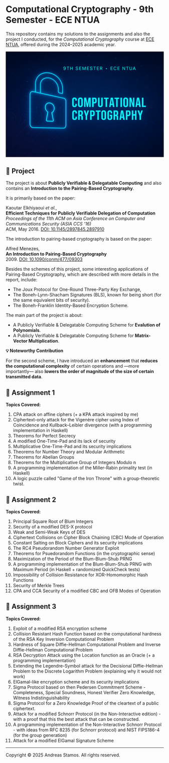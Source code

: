 # Computational Cryptography - 9th Semester - ECE NTUA

This repository contains my solutions to the assignments and also the project I conducted, for the *Computational Cryptography* course at
[ECE NTUA](https://www.ece.ntua.gr/en), offered during the 2024–2025 academic year.

![Banner](/assets/banner.png)

## 🔐 Project

The project is about **Publicly Verifiable & Delegatable Computing** and also contains an **Introduction to the Pairing-Based Cryptography**.

It is primarily based on the paper:

Kaoutar Elkhiyaoui *et al.*,\
**Efficient Techniques for Publicly Verifiable Delegation of Computation**\
*Proceedings of the 11th ACM on Asia Conference on Computer and Communications Security (ASIA CCS '16)*\
ACM, May 2016. [DOI: 10.1145/2897845.2897910](http://dx.doi.org/10.1145/2897845.2897910)

The introduction to pairing-based cryptography is based on the paper:

Alfred Menezes,\
**An Introduction to Pairing-Based Cryptography**\
2009. [DOI: 10.1090/conm/477/09303](http://dx.doi.org/10.1090/conm/477/09303)

Besides the schemes of this project, some interesting applications of Pairing-Based Cryptography, which are described with more details in the report, include:
- The Joux Protocol for One-Round Three-Party Key Exchange,
- The Boneh-Lynn-Shacham Signatures (BLS), known for being short (for the same equivalent bits of security).
- The Boneh-Franklin Identity-Based Encryption Scheme.

The main part of the project is about:
- A Publicly Verifiable & Delegatable Computing Scheme for **Evalution of Polynomials**.
- A Publicly Verifiable & Delegatable Computing Scheme for **Matrix-Vector Multiplication**.

**💡 Noteworthy Contribution**

For the second scheme, I have introduced an **enhancement** that **reduces the computational complexity** of certain operations and —more importantly— also
**lowers the order of magnitude of the size of certain transmitted data**.


## 🔐 Assignment 1
**Topics Covered:**

  1. CPA attack on affine ciphers (+ a KPA attack inspired by me)
  2. Ciphertext-only attack for the Vigenère cipher using Index of Coincidence and Kullback–Leibler divergence (with a programming implementation in Haskell)
  3. Theorems for Perfect Secrecy
  4. A modified One-Time-Pad and its lack of security
  5. Multiplicative One-Time-Pad and its security implications
  6. Theorems for Number Theory and Modular Arithmetic 
  7. Theorems for Abelian Groups
  8. Theorems for the Multiplicative Group of Integers Modulo n
  9. A programming implementation of the Miller-Rabin primality test (in Haskell)
  10. A logic puzzle called "Game of the Iron Throne" with a group-theoretic twist.

## 🔐 Assignment 2
**Topics Covered:**
  1. Principal Square Root of Blum Integers
  2. Security of a modified DES-X protocol
  3. Weak and Semi-Weak Keys of DES
  4. Ciphertext Collisions on Cipher Block Chaining (CBC) Mode of Operation
  5. Constant Salting on Block Ciphers and its security implications
  6. The RC4 Pseudorandom Number Generator Exploit
  7. Theorems for Psuedorandom Functions (in the cryptographic sense)
  8. Maximization of the Period of the Blum-Blum-Shub PRNG
  9. A programming implementation of the Blum-Blum-Shub PRNG with Maximum Period (in Haskell + randomized QuickCheck tests)
  10. Impossibility of Collision Resistance for XOR-Homomorphic Hash Functions
  11. Security of Merkle Trees
  12. CPA and CCA Security of a modified CBC and OFB Modes of Operation

## 🔐 Assignment 3
**Topics Covered:**
  1. Exploit of a modified RSA encryption scheme
  2. Collision Resistant Hash Function based on the computational hardness of the RSA Key Inversion Computational Problem
  3. Hardness of Square Diffie-Hellman Computational Problem and Inverse Diffie-Hellman Computational Problem
  4. RSA Decryption Attack using the Location function as an Oracle (+ a programming implementation)
  5. Extending the Legendre-Symbol attack for the Decisional Diffie-Hellman Problem to the Discrete Logarithm Problem (explaining why it would not work)
  6. ElGamal-like encryption scheme and its security implications
  7. Sigma Protocol based on then Pedersen Commitment Scheme - Completeness, Special Soundness, Honest Verifier Zero Knowledge, Witness Indistinguishability
  8. Sigma Protocol for a Zero Knowledge Proof of the cleartext of a public ciphertext.
  9. Attack for a modified Schnorr Protocol (in the Non-Interactive edition) - with a proof that this the best attack that can be constructed.
  10. A programming implementation of the Non-Interactive Schnorr Protocol - with ideas from RFC 8235 (for Schnorr protocol) and NIST FIPS186-4 (for the group generation)
  11. Attack for a modified ElGamal Signature Scheme

---

Copyright © 2025 Andreas Stamos. All rights reserved.
